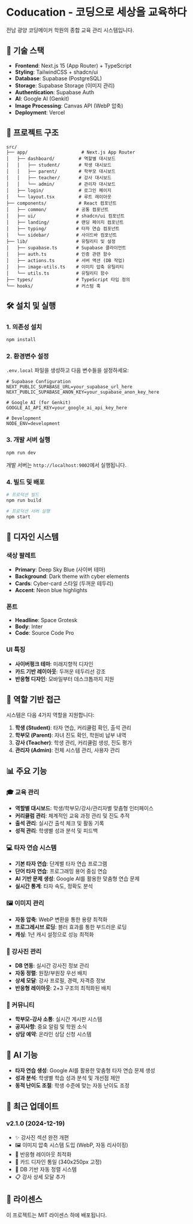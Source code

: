 # Coducation - 코딩으로 세상을 교육하다

전남 광양 코딩메이커 학원의 종합 교육 관리 시스템입니다.

## 🚀 기술 스택

- **Frontend**: Next.js 15 (App Router) + TypeScript
- **Styling**: TailwindCSS + shadcn/ui
- **Database**: Supabase (PostgreSQL)
- **Storage**: Supabase Storage (이미지 관리)
- **Authentication**: Supabase Auth
- **AI**: Google AI (Genkit)
- **Image Processing**: Canvas API (WebP 압축)
- **Deployment**: Vercel

## 📁 프로젝트 구조

```
src/
├── app/                    # Next.js App Router
│   ├── dashboard/         # 역할별 대시보드
│   │   ├── student/       # 학생 대시보드
│   │   ├── parent/        # 학부모 대시보드
│   │   ├── teacher/       # 강사 대시보드
│   │   └── admin/         # 관리자 대시보드
│   ├── login/             # 로그인 페이지
│   └── layout.tsx         # 루트 레이아웃
├── components/            # React 컴포넌트
│   ├── common/           # 공통 컴포넌트
│   ├── ui/               # shadcn/ui 컴포넌트
│   ├── landing/          # 랜딩 페이지 컴포넌트
│   ├── typing/           # 타자 연습 컴포넌트
│   └── sidebar/          # 사이드바 컴포넌트
├── lib/                  # 유틸리티 및 설정
│   ├── supabase.ts       # Supabase 클라이언트
│   ├── auth.ts           # 인증 관련 함수
│   ├── actions.ts        # 서버 액션 (DB 작업)
│   ├── image-utils.ts    # 이미지 압축 유틸리티
│   └── utils.ts          # 유틸리티 함수
├── types/                # TypeScript 타입 정의
└── hooks/                # 커스텀 훅
```

## 🛠️ 설치 및 실행

### 1. 의존성 설치

```bash
npm install
```

### 2. 환경변수 설정

`.env.local` 파일을 생성하고 다음 변수들을 설정하세요:

```env
# Supabase Configuration
NEXT_PUBLIC_SUPABASE_URL=your_supabase_url_here
NEXT_PUBLIC_SUPABASE_ANON_KEY=your_supabase_anon_key_here

# Google AI (for Genkit)
GOOGLE_AI_API_KEY=your_google_ai_api_key_here

# Development
NODE_ENV=development
```

### 3. 개발 서버 실행

```bash
npm run dev
```

개발 서버는 `http://localhost:9002`에서 실행됩니다.

### 4. 빌드 및 배포

```bash
# 프로덕션 빌드
npm run build

# 프로덕션 서버 실행
npm start
```

## 🎨 디자인 시스템

### 색상 팔레트
- **Primary**: Deep Sky Blue (사이버 테마)
- **Background**: Dark theme with cyber elements
- **Cards**: Cyber-card 스타일 (두꺼운 테두리)
- **Accent**: Neon blue highlights

### 폰트
- **Headline**: Space Grotesk
- **Body**: Inter
- **Code**: Source Code Pro

### UI 특징
- **사이버펑크 테마**: 미래지향적 디자인
- **카드 기반 레이아웃**: 두꺼운 테두리선 강조
- **반응형 디자인**: 모바일부터 데스크톱까지 지원

## 🔐 역할 기반 접근

시스템은 다음 4가지 역할을 지원합니다:

1. **학생 (Student)**: 타자 연습, 커리큘럼 확인, 출석 관리
2. **학부모 (Parent)**: 자녀 진도 확인, 학원비 납부 내역
3. **강사 (Teacher)**: 학생 관리, 커리큘럼 생성, 진도 평가
4. **관리자 (Admin)**: 전체 시스템 관리, 사용자 관리

## 📊 주요 기능

### 🎓 교육 관리
- **역할별 대시보드**: 학생/학부모/강사/관리자별 맞춤형 인터페이스
- **커리큘럼 관리**: 체계적인 교육 과정 관리 및 진도 추적
- **출석 관리**: 실시간 출석 체크 및 활동 기록
- **성적 관리**: 학생별 성과 분석 및 피드백

### 💻 타자 연습 시스템
- **기본 타자 연습**: 단계별 타자 연습 프로그램
- **단어 타자 연습**: 프로그래밍 용어 중심 연습
- **AI 기반 문제 생성**: Google AI를 활용한 맞춤형 연습 문제
- **실시간 통계**: 타자 속도, 정확도 분석

### 🖼️ 이미지 관리
- **자동 압축**: WebP 변환을 통한 용량 최적화
- **프로그레시브 로딩**: 블러 효과를 통한 부드러운 로딩
- **캐싱**: 1년 캐시 설정으로 성능 최적화

### 👥 강사진 관리
- **DB 연동**: 실시간 강사진 정보 관리
- **자동 정렬**: 원장/부원장 우선 배치
- **상세 모달**: 강사 프로필, 경력, 자격증 정보
- **반응형 레이아웃**: 2+3 구조의 최적화된 배치

### 💬 커뮤니티
- **학부모-강사 소통**: 실시간 게시판 시스템
- **공지사항**: 중요 알림 및 학원 소식
- **상담 예약**: 온라인 상담 신청 시스템

## 🤖 AI 기능

- **타자 연습 생성**: Google AI를 활용한 맞춤형 타자 연습 문제 생성
- **성과 분석**: 학생별 학습 성과 분석 및 개선점 제안
- **동적 난이도 조절**: 학생 수준에 맞는 자동 난이도 조정

## 🔧 최근 업데이트

### v2.1.0 (2024-12-19)
- ✨ 강사진 섹션 완전 개편
- 🖼️ 이미지 압축 시스템 도입 (WebP, 자동 리사이징)
- 📱 반응형 레이아웃 최적화
- 🎨 카드 디자인 통일 (340x250px 고정)
- 🔄 DB 기반 자동 정렬 시스템
- 📋 강사 상세 모달 추가

## 📝 라이센스

이 프로젝트는 MIT 라이센스 하에 배포됩니다.
